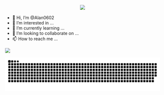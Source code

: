 
<p align="center">

  <img src="https://github.com/demartini/demartini/blob/master/code.gif">

</p>


- 👋 Hi, I’m @Alan0602
- 👀 I’m interested in ...
- 🌱 I’m currently learning ...
- 💞️ I’m looking to collaborate on ...
- 📫 How to reach me ...
<img align="center" src="https://github-readme-stats.vercel.app/api?username=Alan0602&count_private=true&show_icons=true&bg_color=F7F9F9" />
<!---
Alan0602/Alan0602 is a ✨ special ✨ repository because its `README.md` (this file) appears on your GitHub profile.
You can click the Preview link to take a look at your changes.
--->
<!-- Grid Snake -->
<p align="center">
  <img  src="https://raw.githubusercontent.com/Elanza-48/Elanza-48/main/resources/img/github-contribution-grid-snake.svg"
    alt="example" />
</p>

